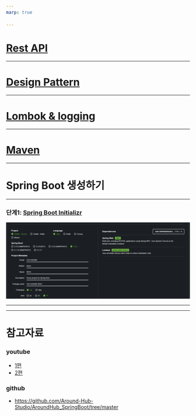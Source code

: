 ```yaml
---
marp: true

---
```

# [Rest API](./rest-api.md)

---
# [Design Pattern](./design-patterns.md)

---
# [Lombok & logging](./Lombok-log.md)

---
# [Maven](./maven.md)

---
# Spring Boot 생성하기 

---
### 단계1: [Spring Boot Initializr](https://start.spring.io/)
![alt text](image.png)

---













---
# 참고자료
### youtube
- [1편](https://www.youtube.com/watch?v=7t6tQ4KV37g&t=498s)
- [2편](https://www.youtube.com/watch?v=1Jc-SD9YrV4)
### github
- https://github.com/Around-Hub-Studio/AroundHub_SpringBoot/tree/master
